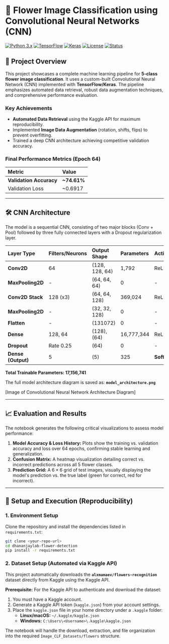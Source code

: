 # 🌸 Flower Image Classification using Convolutional Neural Networks (CNN)

[![Python 3.x](https://img.shields.io/badge/Python-3.x-blue.svg)](https://www.python.org/)
[![TensorFlow](https://img.shields.io/badge/TensorFlow-2.x-FF6F00?logo=tensorflow)](https://www.tensorflow.org/)
[![Keras](https://img.shields.io/badge/Keras-D00000?logo=keras)](https://keras.io/)
[![License](https://img.shields.io/badge/License-MIT-yellow.svg)](LICENSE)
[![Status](https://img.shields.io/badge/Status-Complete-green.svg)]()

## 🌟 Project Overview

This project showcases a complete machine learning pipeline for **5-class flower image classification**. It uses a custom-built Convolutional Neural Network (CNN) implemented with **TensorFlow/Keras**. The pipeline emphasizes automated data retrieval, robust data augmentation techniques, and comprehensive performance evaluation.

### Key Achievements
* **Automated Data Retrieval** using the Kaggle API for maximum reproducibility.
* Implemented **Image Data Augmentation** (rotation, shifts, flips) to prevent overfitting.
* Trained a deep CNN architecture achieving competitive validation accuracy.

### Final Performance Metrics (Epoch 64)
| Metric | Value |
| :--- | :--- |
| **Validation Accuracy** | **~74.61%** |
| Validation Loss | ~0.6917 |

***

## 🛠 CNN Architecture

The model is a sequential CNN, consisting of two major blocks (Conv + Pool) followed by three fully connected layers with a Dropout regularization layer.

| Layer Type | Filters/Neurons | Output Shape | Parameters | Activation |
| :--- | :--- | :--- | :--- | :--- |
| **Conv2D** | 64 | (128, 128, 64) | 1,792 | ReLU |
| **MaxPooling2D** | - | (64, 64, 64) | 0 | - |
| **Conv2D Stack** | 128 (x3) | (64, 64, 128) | 369,024 | ReLU |
| **MaxPooling2D** | - | (32, 32, 128) | 0 | - |
| **Flatten** | - | (131072) | 0 | - |
| **Dense** | 128, 64 | (128), (64) | 16,777,344 | ReLU |
| **Dropout** | Rate 0.25 | (64) | 0 | - |
| **Dense (Output)** | 5 | (5) | 325 | **Softmax** |

**Total Trainable Parameters: 17,156,741**

The full model architecture diagram is saved as: **`model_architecture.png`** 

[Image of Convolutional Neural Network Architecture Diagram]


***

## 📈 Evaluation and Results

The notebook generates the following critical visualizations to assess model performance:

1.  **Model Accuracy & Loss History:** Plots show the training vs. validation accuracy and loss over 64 epochs, confirming stable learning and generalization.
2.  **Confusion Matrix:** A heatmap visualization detailing correct vs. incorrect predictions across all 5 flower classes.
3.  **Prediction Grid:** A $6 \times 6$ grid of test images, visually displaying the model's prediction vs. the true label (green for correct, red for incorrect).

***

## 🚀 Setup and Execution (Reproducibility)

### 1. Environment Setup

Clone the repository and install the dependencies listed in `requirements.txt`:

```bash
git clone <your-repo-url>
cd dhananjaylab-flower-detection
pip install -r requirements.txt
```

### 2. Dataset Setup (Automated via Kaggle API)

This project automatically downloads the **`alxmamaev/flowers-recognition`** dataset directly from Kaggle using the Kaggle API.

**Prerequisite:** For the Kaggle API to authenticate and download the dataset:
1.  You must have a Kaggle account.
2.  Generate a Kaggle API token (`kaggle.json`) from your account settings.
3.  Place the `kaggle.json` file in your home directory under a `.kaggle` folder:
    * **Linux/macOS:** `~/.kaggle/kaggle.json`
    * **Windows:** `C:\Users\<Username>\.kaggle\kaggle.json`

The notebook will handle the download, extraction, and file organization into the required `Image_CLF_Datasets/flowers` structure.